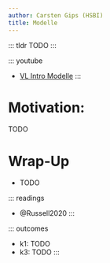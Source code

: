 ```yaml
---
author: Carsten Gips (HSBI)
title: Modelle
---
```


::: tldr
TODO
:::

::: youtube
-   [VL Intro Modelle](https://youtu.be/eFyo4Xh59ns)
:::

# Motivation:

TODO

# Wrap-Up

-   TODO

::: readings
-   @Russell2020
:::

::: outcomes
-   k1: TODO
-   k3: TODO
:::

